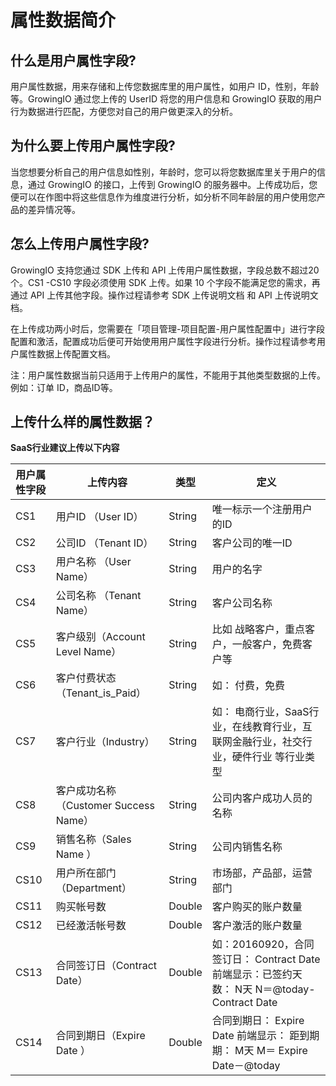 # 属性数据简介

## 什么是用户属性字段?

用户属性数据，用来存储和上传您数据库里的用户属性，如用户 ID，性别，年龄等。GrowingIO 通过您上传的 UserID 将您的用户信息和 GrowingIO 获取的用户行为数据进行匹配，方便您对自己的用户做更深入的分析。

## 为什么要上传用户属性字段?

当您想要分析自己的用户信息如性别，年龄时，您可以将您数据库里关于用户的信息，通过 GrowingIO 的接口，上传到 GrowingIO 的服务器中。上传成功后，您便可以在作图中将这些信息作为维度进行分析，如分析不同年龄层的用户使用您产品的差异情况等。

## 怎么上传用户属性字段?

GrowingIO 支持您通过 SDK 上传和 API 上传用户属性数据，字段总数不超过20个。CS1 -CS10 字段必须使用 SDK 上传。如果 10 个字段不能满足您的需求，再通过 API 上传其他字段。操作过程请参考 SDK 上传说明文档 和 API 上传说明文档。

在上传成功两小时后，您需要在「项目管理-项目配置-用户属性配置中」进行字段配置和激活，配置成功后便可开始使用用户属性字段进行分析。操作过程请参考用户属性数据上传配置文档。

注：用户属性数据当前只适用于上传用户的属性，不能用于其他类型数据的上传。例如：订单 ID，商品ID等。

## 上传什么样的属性数据？

**SaaS行业建议上传以下内容**

| 用户属性字段 | 上传内容 | 类型 | 定义 |
| --- | --- | --- | --- |
| CS1 | 用户ID （User ID） | String | 唯一标示一个注册用户的ID |
| CS2 | 公司ID （Tenant ID） | String | 客户公司的唯一ID |
| CS3 | 用户名称 （User Name） | String | 用户的名字 |
| CS4 | 公司名称 （Tenant Name） | String | 客户公司名称 |
| CS5 | 客户级别（Account Level Name） | String | 比如 战略客户，重点客户，一般客户，免费客户等 |
| CS6 | 客户付费状态（Tenant\_is\_Paid） | String | 如： 付费，免费 |
| CS7 | 客户行业（Industry） | String | 如： 电商行业，SaaS行业，在线教育行业，互联网金融行业，社交行业，硬件行业 等行业类型 |
| CS8 | 客户成功名称 （Customer Success Name） | String | 公司内客户成功人员的名称 |
| CS9 | 销售名称（Sales Name ） | String | 公司内销售名称 |
| CS10 | 用户所在部门 （Department） | String | 市场部，产品部，运营部门 |
| CS11 | 购买帐号数 | Double | 客户购买的账户数量 |
| CS12 | 已经激活帐号数 | Double | 客户激活的账户数量 |
| CS13 | 合同签订日（Contract Date） | Double | 如：20160920，合同签订日： Contract Date     前端显示：已签约天数：   N天   N＝@today- Contract Date |
| CS14 | 合同到期日（Expire Date ） | Double | 合同到期日： Expire Date         前端显示： 距到期期：       M天  M＝ Expire Date－@today |



